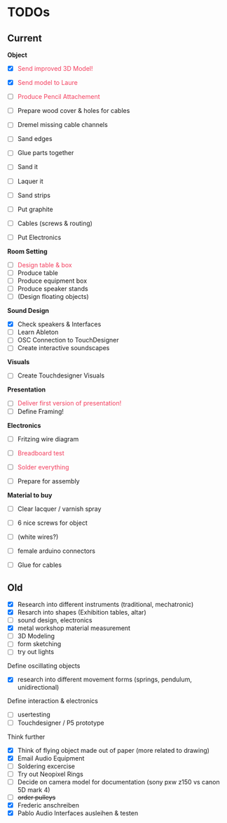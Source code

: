 # TODOs



## Current



**Object**

- [x] <span style="color:rgba(244,63,94,1)">Send improved 3D Model!</span>
- [x] <span style="color:rgba(244,63,94,1)">Send model to Laure</span>
- [ ] <span style="color:rgba(244,63,94,1)">Produce Pencil Attachement</span>
- [ ] Prepare wood cover & holes for cables
- [ ] Dremel missing cable channels
- [ ] Sand edges
- [ ] Glue parts together
- [ ] Sand it
- [ ] Laquer it
- [ ] Sand strips
- [ ] Put graphite
- [ ] Cables (screws & routing)
- [ ] Put Electronics



**Room Setting**

- [ ] <span style="color:rgba(244,63,94,1)">Design table & box</span>
- [ ] Produce table
- [ ] Produce equipment box
- [ ] Produce speaker stands
- [ ] (Design floating objects)

**Sound Design**

- [x] Check speakers & Interfaces
- [ ] Learn Ableton
- [ ] OSC Connection to TouchDesigner
- [ ] Create interactive soundscapes

**Visuals**

- [ ] Create Touchdesigner Visuals

**Presentation**

- [ ] <span style="color:rgba(244,63,94,1)">Deliver first version of presentation!</span>
- [ ] Define Framing!

**Electronics**

- [ ] Fritzing wire diagram
- [ ] <span style="color:rgba(244,63,94,1)">Breadboard test</span>
- [ ] <span style="color:rgba(244,63,94,1)">Solder everything</span>
- [ ] Prepare for assembly



**Material to buy**

- [ ] Clear lacquer / varnish spray
- [ ] 6 nice screws for object
- [ ] (white wires?)
- [ ] female arduino connectors
- [ ] Glue for cables



## Old

- [x] Research into different instruments (traditional, mechatronic)
- [x] Resarch into shapes (Exhibition tables, altar)
- [ ] sound design, electronics
- [x] metal workshop material measurement
- [ ] 3D Modeling
- [ ] form sketching
- [ ] try out lights

Define oscillating objects

- [x] research into different movement forms (springs, pendulum, unidirectional)

Define interaction & electronics

- [ ] usertesting
- [ ] Touchdesigner / P5 prototype

Think further

- [x] Think of flying object made out of paper (more related to drawing)
- [x] Email Audio Equipment
- [ ] Soldering excercise
- [ ] Try out Neopixel Rings
- [ ] Decide on camera model for documentation (sony pxw z150 vs canon 5D mark 4)
- [ ] ~~order pulleys~~
- [x] Frederic anschreiben
- [x] Pablo Audio Interfaces ausleihen & testen